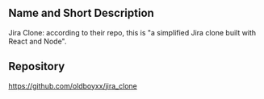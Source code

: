## Name and Short Description
Jira Clone: according to their repo, this is "a simplified Jira clone built with React and Node".

## Repository
https://github.com/oldboyxx/jira_clone
